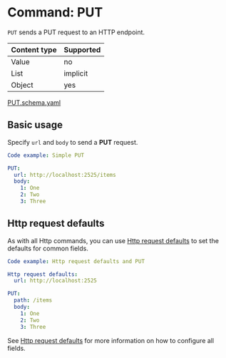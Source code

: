 # Command: PUT

`PUT` sends a PUT request to an HTTP endpoint.

| Content type | Supported |
|--------------|-----------|
| Value        | no        |
| List         | implicit  |
| Object       | yes       |

[PUT.schema.yaml](schema/PUT.schema.yaml)

## Basic usage

Specify `url` and `body` to send a **PUT** request.

```yaml instacli
Code example: Simple PUT

PUT:
  url: http://localhost:2525/items
  body:
    1: One
    2: Two
    3: Three
```

## Http request defaults

As with all Http commands, you can use [Http request defaults](Http%20request%20defaults.md) to set the defaults for
common fields.

```yaml instacli
Code example: Http request defaults and PUT

Http request defaults:
  url: http://localhost:2525

PUT:
  path: /items
  body:
    1: One
    2: Two
    3: Three
```

See [Http request defaults](Http%20request%20defaults.md) for more information on how to configure all fields.
